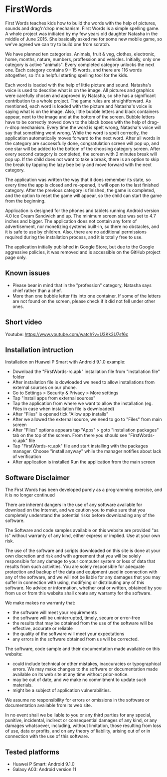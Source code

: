 # FirstWords
First Words teaches kids how to build the words with the help of pictures, sounds and drag'n'drop mechanism. First Words is a simple spelling game. A whole project was initiated by my few years old daughter Natasha in the middle of June 2015. She basically asked me for some new mobile game, so we've agreed we can try to build one from scratch.

We have planned ten categories. Animals, fruit & veg, clothes, electronic, home, months, nature, numbers, proffession and vehicles. Initially, only one category is active "animals". Every completed category unlocks the next one. Each category contains 9 - 15 words, and there are 116 words altogether, so it's a helpful starting spelling tool for the kids.

Each word is loaded with the help of little picture and sound. Natasha's voice is used to describe what is on the image. All pictures and graphics were carefully chosen and approved by Natasha, so she has a significant contribution to a whole project. The game rules are straightforward. As mentioned, each word is loaded with the picture and Natasha's voice is saying what is on the image. Also, little bubble letters and black containers appear, next to the image and at the bottom of the screen. Bubble letters have to be correctly moved down to the black boxes with the help of drag-n-drop mechanism. Every time the word is spelt wrong, Natasha's voice will say that something went wrong. While the word is spelt correctly, the application automatically moves forward to the next word. After all words in the category are successfully done, congratulation screen will pop up, and one star will be added to the bottom of the choosing category screen. After every second category is completed, the screen with 2 minutes break will pop up. If the child does not want to take a break, there is an option to skip the break by tapping the lazy bee belly and move forward with the next category.

The application was written the way that it does remember its state, so every time the app is closed and re-opened, it will open to the last finished category. After the previous category is finished, the game is completed, and the option to reset the game will appear, so the child can start the game from the beginning.

Application is designed for the phones and tablets running Android version 4.0 Ice Cream Sandwich and up. The minimum screen size was set to 4.7 inches and bigger. The application does not contain any form of advertisement, nor monetizing systems built-in, so there no obstacles, and it is safe to use by children. Also, there are no additional permissions required during the installation process, and it is totally free to use.

The application initially published in Google Store, but due to the Google aggressive policies, it was removed and is accessible on the GitHub project page only.

Known issues
------------
  - Please bear in mind that in the "profession" category, Natasha says chief rather than a chef.
  - More than one bubble letter fits into one container. If some of the letters are not found on the screen, please check if it did not fell under other ones. 


Short video
-----------

Youtube: https://www.youtube.com/watch?v=U3Kk3U7sf6c

Installation intruction
------------------------
Installation on Huawei P Smart with Android 9.1.0 example: 

  - Download the "FirstWords-rc.apk" installation file from "Installation file" folder
  - After installation file is dowloaded we need to allow installations from external sources on our phone.
  - Go to Settings > Security & Privacy > More settings
  - Tap "Install apps from external sources"
  - Tap the application from where we want to allow the installation (eg. Files in case when installation file is downloaded)
  - After "Files" is opened tick "Allow app installs"
  - After we allowed the external source, we need to go to "Files" from main screen
  - After "Files" options appears tap "Apps" > goto "Installation packages" tab on the top of the screen. From there you should see "FirstWords-rc.apk" file
  - Tap "FirstWords-rc.apk" file and start installing with the packages manager. Choose "install anyway" while the manager notifies about lack of verification
  - After application is installed Run the application from the main screen
  
Software Disclaimer
-------------------
The First Words has been developed purely as a programming exercise, and it is no longer continued

There are inherent dangers in the use of any software available for download on the Internet, and we caution you to make sure that you completely understand the potential risks before downloading any of the software.

The Software and code samples available on this website are provided "as is" without warranty of any kind, either express or implied. Use at your own risk.

The use of the software and scripts downloaded on this site is done at your own discretion and risk and with agreement that you will be solely responsible for any damage to your computer system or loss of data that results from such activities. You are solely responsible for adequate protection and backup of the data and equipment used in connection with any of the software, and we will not be liable for any damages that you may suffer in connection with using, modifying or distributing any of this software. No advice or information, whether oral or written, obtained by you from us or from this website shall create any warranty for the software.

We make makes no warranty that:

  - the software will meet your requirements
  - the software will be uninterrupted, timely, secure or error-free
  - the results that may be obtained from the use of the software will be effective, accurate or reliable
  - the quality of the software will meet your expectations
  - any errors in the software obtained from us will be corrected.
  
The software, code sample and their documentation made available on this website:

  - could include technical or other mistakes, inaccuracies or typographical errors. We may make changes to the software or documentation made available on its web site at any time without prior-notice.
  - may be out of date, and we make no commitment to update such materials.
  - might be a subject of application vulnerabilities.
  
We assume no responsibility for errors or omissions in the software or documentation available from its web site.

In no event shall we be liable to you or any third parties for any special, punitive, incidental, indirect or consequential damages of any kind, or any damages whatsoever, including, without limitation, those resulting from loss of use, data or profits, and on any theory of liability, arising out of or in connection with the use of this software.

## Tested platforms

- Huawei P Smart: Android 9.1.0
- Galaxy A03: Android version 11


